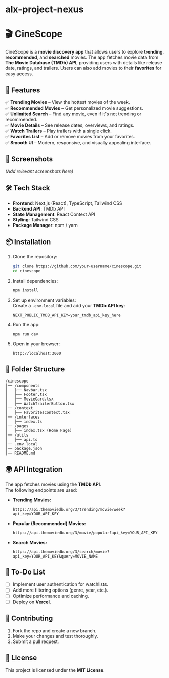 # alx-project-nexus

# 🎬 CineScope  

CineScope is a **movie discovery app** that allows users to explore **trending**, **recommended**, and **searched** movies. The app fetches movie data from **The Movie Database (TMDb) API**, providing users with details like release date, ratings, and trailers. Users can also add movies to their **favorites** for easy access.  

## 🚀 Features  

✅ **Trending Movies** – View the hottest movies of the week.  
✅ **Recommended Movies** – Get personalized movie suggestions.  
✅ **Unlimited Search** – Find any movie, even if it's not trending or recommended.  
✅ **Movie Details** – See release dates, overviews, and ratings.  
✅ **Watch Trailers** – Play trailers with a single click.  
✅ **Favorites List** – Add or remove movies from your favorites.  
✅ **Smooth UI** – Modern, responsive, and visually appealing interface.  

## 📸 Screenshots  

_(Add relevant screenshots here)_  

## 🛠️ Tech Stack  

- **Frontend**: Next.js (React), TypeScript, Tailwind CSS  
- **Backend API**: TMDb API  
- **State Management**: React Context API  
- **Styling**: Tailwind CSS  
- **Package Manager**: npm / yarn  

## 📦 Installation  

1. Clone the repository:  
   ```sh
   git clone https://github.com/your-username/cinescope.git
   cd cinescope
   ```

2. Install dependencies:  
   ```sh
   npm install
   ```

3. Set up environment variables:  
   Create a `.env.local` file and add your **TMDb API key**:  
   ```env
   NEXT_PUBLIC_TMDB_API_KEY=your_tmdb_api_key_here
   ```

4. Run the app:  
   ```sh
   npm run dev
   ```

5. Open in your browser:  
   ```
   http://localhost:3000
   ```

## 📂 Folder Structure  

```
/cinescope
│── /components
│   ├── Navbar.tsx
│   ├── Footer.tsx
│   ├── MovieCard.tsx
│   ├── WatchTrailerButton.tsx
│── /context
│   ├── FavoritesContext.tsx
│── /interfaces
│   ├── index.ts
│── /pages
│   ├── index.tsx (Home Page)
│── /utils
│   ├── api.ts
│── .env.local
│── package.json
│── README.md
```

## 🌍 API Integration  

The app fetches movies using the **TMDb API**.  
The following endpoints are used:  

- **Trending Movies:**  
  ```
  https://api.themoviedb.org/3/trending/movie/week?api_key=YOUR_API_KEY
  ```
- **Popular (Recommended) Movies:**  
  ```
  https://api.themoviedb.org/3/movie/popular?api_key=YOUR_API_KEY
  ```
- **Search Movies:**  
  ```
  https://api.themoviedb.org/3/search/movie?api_key=YOUR_API_KEY&query=MOVIE_NAME
  ```

## 🎯 To-Do List  

- [ ] Implement user authentication for watchlists.  
- [ ] Add more filtering options (genre, year, etc.).  
- [ ] Optimize performance and caching.  
- [ ] Deploy on **Vercel**.  

## 🤝 Contributing  

1. Fork the repo and create a new branch.  
2. Make your changes and test thoroughly.  
3. Submit a pull request.  

## 📄 License  

This project is licensed under the **MIT License**.  
